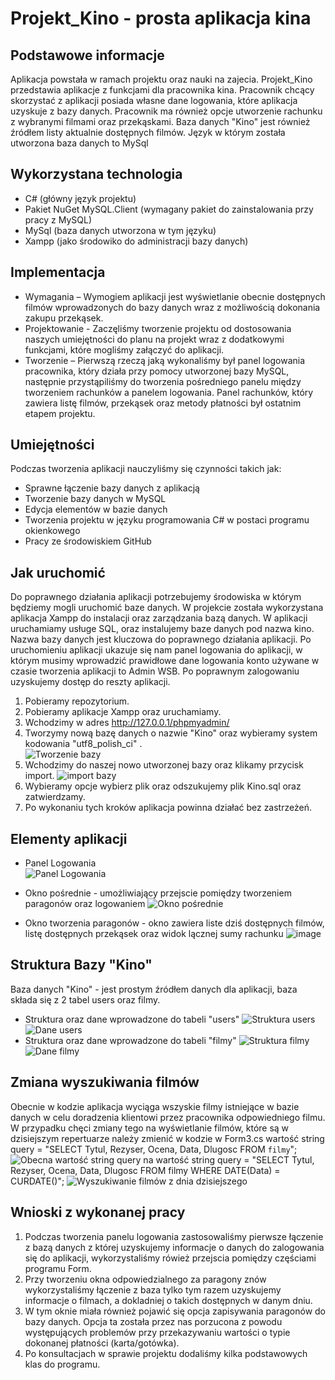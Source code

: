 # Projekt_Kino - prosta aplikacja kina

## Podstawowe informacje

Aplikacja powstała w ramach projektu oraz nauki na zajecia.
Projekt_Kino przedstawia aplikacje z funkcjami dla pracownika kina.
Pracownik chcący skorzystać z aplikacji posiada własne dane logowania, które aplikacja uzyskuje z bazy danych.
Pracownik ma również opcje utworzenie rachunku z wybranymi filmami oraz przekąskami.
Baza danych "Kino" jest również źródłem listy aktualnie dostępnych filmów.
Język w którym została utworzona baza danych to MySql

## Wykorzystana technologia

* C# (główny język projektu)
* Pakiet NuGet MySQL.Client (wymagany pakiet do zainstalowania przy pracy z MySQL)
* MySql (baza danych utworzona w tym języku)
* Xampp (jako środowiko do administracji bazy danych)

## Implementacja
- Wymagania – Wymogiem aplikacji jest wyświetlanie obecnie dostępnych filmów wprowadzonych do bazy danych wraz z możliwością dokonania zakupu przekąsek.
- Projektowanie - Zaczęliśmy tworzenie projektu od dostosowania naszych umiejętności do planu na projekt wraz z dodatkowymi funkcjami, które mogliśmy załączyć do aplikacji.
- Tworzenie – Pierwszą rzeczą jaką wykonaliśmy był panel logowania pracownika, który działa przy pomocy utworzonej bazy MySQL, następnie przystąpiliśmy do tworzenia pośredniego panelu między tworzeniem rachunków a panelem logowania. Panel rachunków, który zawiera listę filmów, przekąsek oraz metody płatności był ostatnim etapem projektu.

## Umiejętności
Podczas tworzenia aplikacji nauczyliśmy się czynności takich jak: 
* Sprawne łączenie bazy danych z aplikacją 
* Tworzenie bazy danych w MySQL 
* Edycja elementów w bazie danych  
* Tworzenia projektu w języku programowania C# w postaci programu okienkowego 
* Pracy ze środowiskiem GitHub

## Jak uruchomić

Do poprawnego działania aplikacji potrzebujemy środowiska w którym będziemy mogli uruchomić baze danych.
W projekcie została wykorzystana aplikacja Xampp do instalacji oraz zarządzania bazą danych.
W aplikacji uruchamiamy usługe SQL, oraz instalujemy baze danych pod nazwa kino.
Nazwa bazy danych jest kluczowa do poprawnego działania aplikacji.
Po uruchomieniu aplikacji ukazuje się nam panel logowania do aplikacji, w którym musimy wprowadzić prawidłowe dane logowania
konto używane w czasie tworzenia aplikacji to Admin WSB.
Po poprawnym zalogowaniu uzyskujemy dostęp do reszty aplikacji.

1. Pobieramy repozytorium.
2. Pobieramy aplikacje Xampp oraz uruchamiamy.
3. Wchodzimy w adres http://127.0.0.1/phpmyadmin/
4. Tworzymy nową bazę danych o nazwie "Kino" oraz wybieramy system kodowania "utf8_polish_ci" .            
![Tworzenie bazy](https://github.com/PatSwi03/Kino_Projekt_Studia/assets/148622312/20ce101c-3f5d-49ac-b9a9-6009dab9fece)
5. Wchodzimy do naszej nowo utworzonej bazy oraz klikamy przycisk import.
![import bazy](https://github.com/PatSwi03/Kino_Projekt_Studia/assets/148622312/873dd2c8-3c39-47f0-9cb2-905f20a76724)
6. Wybieramy opcje wybierz plik oraz odszukujemy plik Kino.sql oraz zatwierdzamy.
7. Po wykonaniu tych kroków aplikacja powinna działać bez zastrzeżeń.



## Elementy aplikacji

* Panel Logowania                                     
![Panel Logowania](https://github.com/PatSwi03/Kino_Projekt_Studia/assets/148622312/fd2a27d3-2d60-4acf-aef9-d9eeb272df3c)

* Okno pośrednie - umożliwiający przejscie pomiędzy tworzeniem paragonów oraz logowaniem
![Okno pośrednie](https://github.com/PatSwi03/Kino_Projekt_Studia/assets/148622312/4b6b073e-3994-4963-9dd9-8894cfb96be2)

* Okno tworzenia paragonów - okno zawiera liste dziś dostępnych filmów, listę dostępnych przekąsek oraz widok lącznej sumy rachunku
![image](https://github.com/PatSwi03/Kino_Projekt_Studia/assets/148622312/cbd87c61-795c-4cef-b043-d2fb5aab83c1)

## Struktura Bazy "Kino"
Baza danych "Kino" - jest prostym źródłem danych dla aplikacji, baza składa się z 2 tabel users oraz filmy.
* Struktura oraz dane wprowadzone do tabeli "users"
![Struktura users](https://github.com/PatSwi03/Kino_Projekt_Studia/assets/148622312/f0e78206-3ceb-477e-9f9f-792860e4d88f)
![Dane users](https://github.com/PatSwi03/Kino_Projekt_Studia/assets/148622312/01ab7193-12f5-41d3-bb8c-02147a825cd2)
* Struktura oraz dane wprowadzone do tabeli "filmy"
![Struktura filmy](https://github.com/PatSwi03/Kino_Projekt_Studia/assets/148622312/a59a9afb-b3e2-4a55-a8aa-c01b62c3cf7d)
![Dane filmy](https://github.com/PatSwi03/Kino_Projekt_Studia/assets/148622312/8625189c-bf04-4f01-abff-074a91419268)


## Zmiana wyszukiwania filmów

Obecnie w kodzie aplikacja wyciąga wszyskie filmy istniejące w bazie danych w celu doradzenia klientowi przez pracownika odpowiedniego filmu.
W przypadku chęci zmiany tego na wyświetlanie filmów, które są w dzisiejszym repertuarze należy zmienić w kodzie w Form3.cs wartość 
string query = "SELECT Tytul, Rezyser, Ocena, Data, Dlugosc FROM `filmy`";
![Obecna wartość string query](https://github.com/PatSwi03/Kino_Projekt_Studia/assets/148622312/64924358-7465-47b0-ac7e-d9e652dd6c2f)
na wartość string query = "SELECT Tytul, Rezyser, Ocena, Data, Dlugosc FROM filmy WHERE DATE(Data) = CURDATE()";
![Wyszukiwanie filmów z dnia dzisiejszego](https://github.com/PatSwi03/Kino_Projekt_Studia/assets/148622312/b805285b-db60-45bf-8841-a6bb07b1d2f1)



## Wnioski z wykonanej pracy

1. Podczas tworzenia panelu logowania zastosowaliśmy pierwsze łączenie z bazą danych z której uzyskujemy informacje o danych do zalogowania się do aplikacji, wykorzystaliśmy rówież przejscia pomiędzy częściami programu Form.
2. Przy tworzeniu okna odpowiedzialnego za paragony znów wykorzystaliśmy łączenie z baza tylko tym razem uzyskujemy informacje o filmach, a dokladniej o takich dostępnych w danym dniu.
3. W tym oknie miała również pojawić się opcja zapisywania paragonów do bazy danych. Opcja ta została przez nas porzucona z powodu występujących problemów przy przekazywaniu wartości o typie dokonanej płatności (karta/gotówka).
4. Po konsultacjach w sprawie projektu dodaliśmy kilka podstawowych klas do programu.
